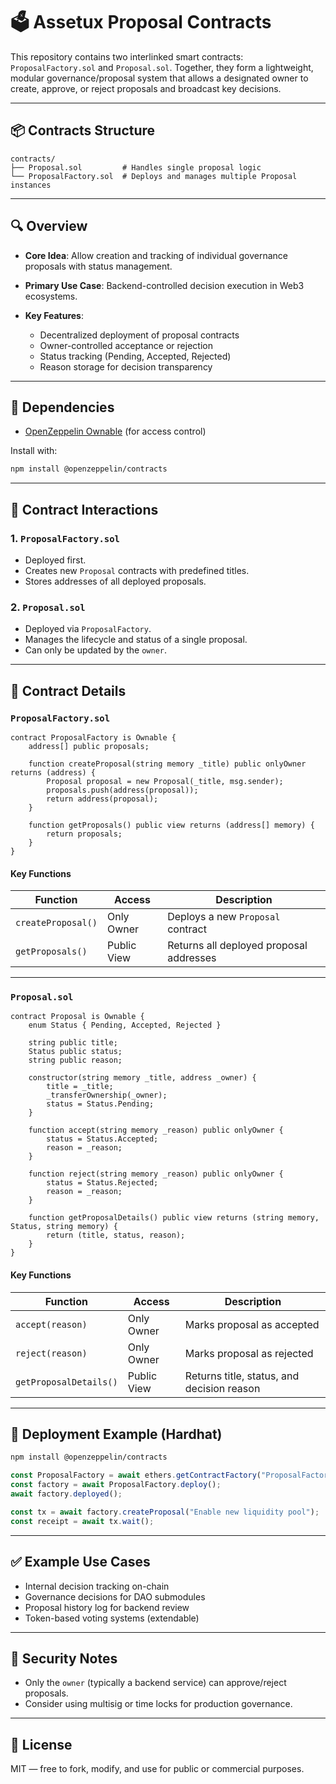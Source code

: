 # 🗳️ Assetux Proposal Contracts

This repository contains two interlinked smart contracts: `ProposalFactory.sol` and `Proposal.sol`. Together, they form a lightweight, modular governance/proposal system that allows a designated owner to create, approve, or reject proposals and broadcast key decisions.

---

## 📦 Contracts Structure

```
contracts/
├── Proposal.sol         # Handles single proposal logic
└── ProposalFactory.sol  # Deploys and manages multiple Proposal instances
```

---

## 🔍 Overview

* **Core Idea**: Allow creation and tracking of individual governance proposals with status management.
* **Primary Use Case**: Backend-controlled decision execution in Web3 ecosystems.
* **Key Features**:

  * Decentralized deployment of proposal contracts
  * Owner-controlled acceptance or rejection
  * Status tracking (Pending, Accepted, Rejected)
  * Reason storage for decision transparency

---

## 🧱 Dependencies

* [OpenZeppelin Ownable](https://docs.openzeppelin.com/contracts/4.x/api/access#Ownable) (for access control)

Install with:

```bash
npm install @openzeppelin/contracts
```

---

## 🔗 Contract Interactions

### 1. `ProposalFactory.sol`

* Deployed first.
* Creates new `Proposal` contracts with predefined titles.
* Stores addresses of all deployed proposals.

### 2. `Proposal.sol`

* Deployed via `ProposalFactory`.
* Manages the lifecycle and status of a single proposal.
* Can only be updated by the `owner`.

---

## 🧠 Contract Details

### `ProposalFactory.sol`

```solidity
contract ProposalFactory is Ownable {
    address[] public proposals;

    function createProposal(string memory _title) public onlyOwner returns (address) {
        Proposal proposal = new Proposal(_title, msg.sender);
        proposals.push(address(proposal));
        return address(proposal);
    }

    function getProposals() public view returns (address[] memory) {
        return proposals;
    }
}
```

#### Key Functions

| Function           | Access      | Description                             |
| ------------------ | ----------- | --------------------------------------- |
| `createProposal()` | Only Owner  | Deploys a new `Proposal` contract       |
| `getProposals()`   | Public View | Returns all deployed proposal addresses |

---

### `Proposal.sol`

```solidity
contract Proposal is Ownable {
    enum Status { Pending, Accepted, Rejected }

    string public title;
    Status public status;
    string public reason;

    constructor(string memory _title, address _owner) {
        title = _title;
        _transferOwnership(_owner);
        status = Status.Pending;
    }

    function accept(string memory _reason) public onlyOwner {
        status = Status.Accepted;
        reason = _reason;
    }

    function reject(string memory _reason) public onlyOwner {
        status = Status.Rejected;
        reason = _reason;
    }

    function getProposalDetails() public view returns (string memory, Status, string memory) {
        return (title, status, reason);
    }
}
```

#### Key Functions

| Function               | Access      | Description                                |
| ---------------------- | ----------- | ------------------------------------------ |
| `accept(reason)`       | Only Owner  | Marks proposal as accepted                 |
| `reject(reason)`       | Only Owner  | Marks proposal as rejected                 |
| `getProposalDetails()` | Public View | Returns title, status, and decision reason |

---

## 🔄 Deployment Example (Hardhat)

```bash
npm install @openzeppelin/contracts
```

```js
const ProposalFactory = await ethers.getContractFactory("ProposalFactory");
const factory = await ProposalFactory.deploy();
await factory.deployed();

const tx = await factory.createProposal("Enable new liquidity pool");
const receipt = await tx.wait();
```

---

## ✅ Example Use Cases

* Internal decision tracking on-chain
* Governance decisions for DAO submodules
* Proposal history log for backend review
* Token-based voting systems (extendable)

---

## 🔐 Security Notes

* Only the `owner` (typically a backend service) can approve/reject proposals.
* Consider using multisig or time locks for production governance.

---

## 📜 License

MIT — free to fork, modify, and use for public or commercial purposes.
